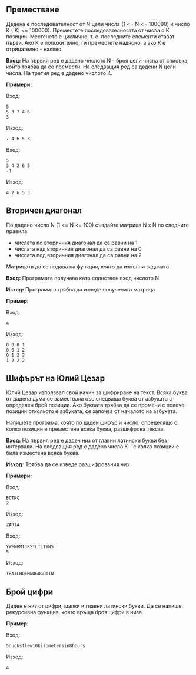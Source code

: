 ## Преместване 

Дадена е последователност от N цели числа (1 <= N <= 100000) и число K (|K| <= 100000). Преместете последователността от числа с К позиции. Местенето е циклично, т. е. последните елементи стават първи. Ако К е положително, ги преместете надясно, а ако К е отрицателно - наляво.

**Вход:** На първия ред е дадено числото N - броя цели числа от списъка, който трябва да се премести. На следващия ред са дадени N цели числа. На третия ред е дадено числото К.

**Примери:**

Вход:

	5
	5 3 7 4 6
	3

Изход:

	7 4 6 5 3

Вход:

	5
	3 4 2 6 5
	-1

Изход:

	4 2 6 5 3

## Вторичен диагонал
По дадено число N (1 <= N <= 100) създайте матрица N x N по следните правила:

- числата по вторичния диагонал да са равни на 1
- числата над вторичния диагонал да са равни на 0
- числата под вторичния диагонал да са равни на 2

Матрицата да се подава на функция, която да изпълни задачата.

**Вход:** Програмата получава като единствен вход числото N.

**Изход:** Програмата трябва да изведе получената матрица

**Пример:**

Вход:

	4

Изход:

	0 0 0 1 
	0 0 1 2 
	0 1 2 2 
	1 2 2 2 

## Шифърът на Юлий Цезар
Юлий Цезар използвал свой начин за шифриране на текст. Всяка буква от дадена дума се замествала със следваща буква от азбуката с определен брой позиции. Ако буквата трябва да се промени с повече позиции отколкото е азбуката, се започва от началото на азбуката.

Напишете програма, която по даден шифър и число, определящо с колко позиции е преместена всяка буква, разшифрова текста.

**Вход:** На първия ред е даден низ от главни латински букви без интервали. На следващия ред е дадено число К - с колко позиции е била изместена всяка буква.

**Изход:** Трябва да се изведе разшифрования низ.

**Примери:**

Вход:

	BCTKC
	2

Изход:

	ZARIA

Вход:

	YWFNHMTJRSTLTLTYNS
	5

Изход:

	TRAICHOEMNOGOGOTIN

## Брой цифри

Даден е низ от цифри, малки и главни латински букви. Да се напише рекурсивна функция, която връща броя цифри в низа.

**Пример:**

Вход:

	5ducksflew10kilometersin8hours

Изход:

	4
